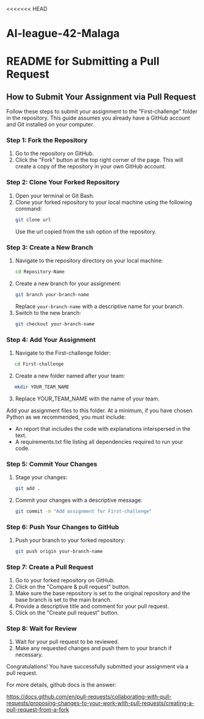 <<<<<<< HEAD
# AI-league-42-Malaga

# README for Submitting a Pull Request

## How to Submit Your Assignment via Pull Request

Follow these steps to submit your assignment to the "First-challenge" folder in the repository. This guide assumes you already have a GitHub account and Git installed on your computer.

### Step 1: Fork the Repository

1. Go to the repository on GitHub.
2. Click the "Fork" button at the top right corner of the page. This will create a copy of the repository in your own GitHub account.

### Step 2: Clone Your Forked Repository

1. Open your terminal or Git Bash.
2. Clone your forked repository to your local machine using the following command:
   ```bash
   git clone url
   ```
   Use the url copied from the ssh option of the repository.

### Step 3: Create a New Branch

1. Navigate to the repository directory on your local machine:
   ```bash
   cd Repository-Name
   ```
2. Create a new branch for your assignment:
   ```bash
   git branch your-branch-name
   ```
   Replace `your-branch-name` with a descriptive name for your branch.
3. Switch to the new branch:
   ```bash
   git checkout your-branch-name
   ```

### Step 4: Add Your Assignment

1. Navigate to the First-challenge folder:
```bash
   cd First-challenge
```
2. Create a new folder named after your team:
```bash
   mkdir YOUR_TEAM_NAME
```
3. Replace YOUR_TEAM_NAME with the name of your team.

Add your assignment files to this folder. At a minimum, if you have chosen Python as we recommended, you must include:
- An report that includes the code with explanations interspersed in the text.
- A requirements.txt file listing all dependencies required to run your code.


### Step 5: Commit Your Changes

1. Stage your changes:
   ```bash
   git add .
   ```
2. Commit your changes with a descriptive message:
   ```bash
   git commit -m "Add assignment for First-challenge"
   ```

### Step 6: Push Your Changes to GitHub

1. Push your branch to your forked repository:
   ```bash
   git push origin your-branch-name
   ```

### Step 7: Create a Pull Request

1. Go to your forked repository on GitHub.
2. Click on the "Compare & pull request" button.
3. Make sure the base repository is set to the original repository and the base branch is set to the main branch.
4. Provide a descriptive title and comment for your pull request.
5. Click on the "Create pull request" button.

### Step 8: Wait for Review

1. Wait for your pull request to be reviewed.
2. Make any requested changes and push them to your branch if necessary.

Congratulations! You have successfully submitted your assignment via a pull request.

For more details, github docs is the answer: 

https://docs.github.com/en/pull-requests/collaborating-with-pull-requests/proposing-changes-to-your-work-with-pull-requests/creating-a-pull-request-from-a-fork
